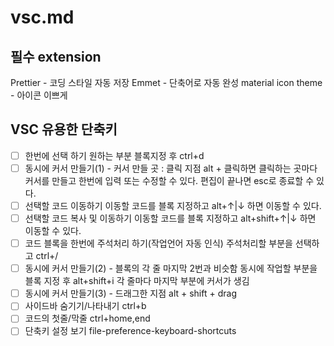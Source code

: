 # vsc.md

## 필수 extension

Prettier - 코딩 스타일 자동 저장
Emmet - 단축어로 자동 완성
material icon theme - 아이콘 이쁘게

## VSC 유용한 단축키

- [ ] 한번에 선택 하기 원하는 부분 블록지정 후 ctrl+d
- [ ] 동시에 커서 만들기(1) - 커서 만들 곳 : 클릭 지점 alt + 클릭하면 클릭하는 곳마다 커서를 만들고 한번에 입력 또는 수정할 수 있다. 편집이 끝나면 esc로 종료할 수 있다.
- [ ] 선택할 코드 이동하기 이동할 코드를 블록 지정하고 alt+↑|↓ 하면 이동할 수 있다.
- [ ] 선택할 코드 복사 및 이동하기 이동할 코드를 블록 지정하고 alt+shift+↑|↓ 하면 이동할 수 있다.
- [ ] 코드 블록을 한번에 주석처리 하기(작업언어 자동 인식) 주석처리할 부분을 선택하고 ctrl+/
- [ ] 동시에 커서 만들기(2) - 블록의 각 줄 마지막 2번과 비슷함 동시에 작업할 부분을 블록 지정 후 alt+shift+i 각 줄마다 마지막 부분에 커서가 생김
- [ ] 동시에 커서 만들기(3) - 드래그한 지점 alt + shift + drag
- [ ] 사이드바 숨기기/나타내기 ctrl+b
- [ ] 코드의 첫줄/막줄 ctrl+home,end
- [ ] 단축키 설정 보기 file-preference-keyboard-shortcuts
